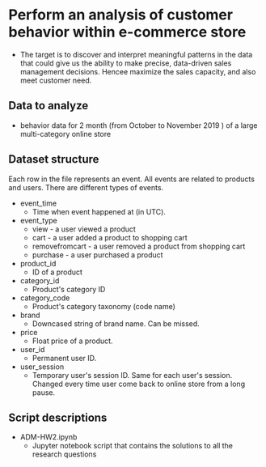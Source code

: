 # Perform an analysis of customer behavior within e-commerce store
- The target is to discover and interpret meaningful patterns in the data that could give us the ability to make precise, data-driven sales management decisions. Hencee maximize the sales capacity, and also meet customer need.
## Data to analyze 
- behavior data for 2 month (from October to November 2019 ) of a large multi-category online store
## Dataset structure
Each row in the file represents an event. All events are related to products and users. There are different types of events.
- event_time
  - Time when event happened at (in UTC).
- event_type
  - view - a user viewed a product
  - cart - a user added a product to shopping cart
  - removefromcart - a user removed a product from shopping cart
  - purchase - a user purchased a product
- product_id
  - ID of a product
- category_id
  - Product's category ID
- category_code
  - Product's category taxonomy (code name)
- brand
  - Downcased string of brand name. Can be missed.
- price
  - Float price of a product.
- user_id
  - Permanent user ID.
- user_session
  - Temporary user's session ID. Same for each user's session. Changed every time user come back to online store from a long pause.
## Script descriptions
- ADM-HW2.ipynb
  - Jupyter notebook script that contains the solutions to all the research questions
  

